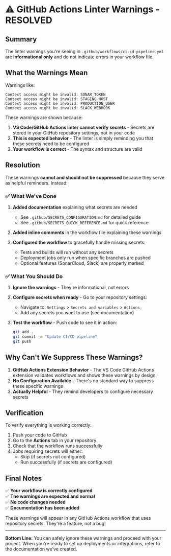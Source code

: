 # ⚠️ GitHub Actions Linter Warnings - RESOLVED

## Summary

The linter warnings you're seeing in `.github/workflows/ci-cd-pipeline.yml` are **informational only** and do not indicate errors in your workflow file.

## What the Warnings Mean

Warnings like:
```
Context access might be invalid: SONAR_TOKEN
Context access might be invalid: STAGING_HOST
Context access might be invalid: PRODUCTION_USER
Context access might be invalid: SLACK_WEBHOOK
```

These warnings are shown because:
1. **VS Code/GitHub Actions linter cannot verify secrets** - Secrets are stored in your GitHub repository settings, not in your code
2. **This is expected behavior** - The linter is simply reminding you that these secrets need to be configured
3. **Your workflow is correct** - The syntax and structure are valid

## Resolution

These warnings **cannot and should not be suppressed** because they serve as helpful reminders. Instead:

### ✅ What We've Done

1. **Added documentation** explaining what secrets are needed
   - See `.github/SECRETS_CONFIGURATION.md` for detailed guide
   - See `.github/SECRETS_QUICK_REFERENCE.md` for quick reference

2. **Added inline comments** in the workflow file explaining these warnings

3. **Configured the workflow** to gracefully handle missing secrets:
   - Tests and builds will run without any secrets
   - Deployment jobs only run when specific branches are pushed
   - Optional features (SonarCloud, Slack) are properly marked

### ✅ What You Should Do

1. **Ignore the warnings** - They're informational, not errors

2. **Configure secrets when ready** - Go to your repository settings:
   - Navigate to: `Settings` > `Secrets and variables` > `Actions`
   - Add any secrets you want to use (see documentation)

3. **Test the workflow** - Push code to see it in action:
   ```bash
   git add .
   git commit -m "Update CI/CD pipeline"
   git push
   ```

## Why Can't We Suppress These Warnings?

1. **GitHub Actions Extension Behavior** - The VS Code GitHub Actions extension validates workflows and shows these warnings by design
2. **No Configuration Available** - There's no standard way to suppress these specific warnings
3. **Actually Helpful** - They remind developers to configure necessary secrets

## Verification

To verify everything is working correctly:

1. Push your code to GitHub
2. Go to the **Actions** tab in your repository
3. Check that the workflow runs successfully
4. Jobs requiring secrets will either:
   - Skip (if secrets not configured)
   - Run successfully (if secrets are configured)

## Final Notes

✅ **Your workflow is correctly configured**  
✅ **The warnings are expected and normal**  
✅ **No code changes needed**  
✅ **Documentation has been added**  

These warnings will appear in any GitHub Actions workflow that uses repository secrets. They're a feature, not a bug!

---

**Bottom Line:** You can safely ignore these warnings and proceed with your project. When you're ready to set up deployments or integrations, refer to the documentation we've created.
